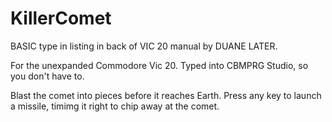 # KillerComet
 BASIC type in listing in back of VIC 20 manual by DUANE LATER.

For the unexpanded Commodore Vic 20.  Typed into CBMPRG Studio, so you don't have to.

Blast the comet into pieces before it reaches Earth.  Press any key to launch a missile, timimg it right to chip away at the comet.
